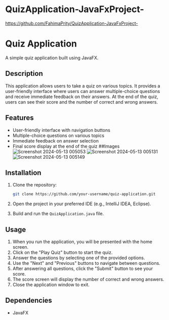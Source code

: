 # QuizApplication-JavaFxProject-
https://github.com/FahimaPrity/QuizApplication-JavaFxProject-
# Quiz Application

A simple quiz application built using JavaFX.

## Description

This application allows users to take a quiz on various topics. It provides a user-friendly interface where users can answer multiple-choice questions and receive immediate feedback on their answers. At the end of the quiz, users can see their score and the number of correct and wrong answers.

## Features

- User-friendly interface with navigation buttons
- Multiple-choice questions on various topics
- Immediate feedback on answer selection
- Final score display at the end of the quiz
##Images
![Screenshot 2024-05-13 005053](https://github.com/FahimaPrity/QuizApplication-JavaFxProject-/assets/169589737/ea8eac6e-6efc-4a74-9532-0145693656e9)
![Screenshot 2024-05-13 005131](https://github.com/FahimaPrity/QuizApplication-JavaFxProject-/assets/169589737/4c1e565f-9d0e-461c-b45a-c989da69c57b)
![Screenshot 2024-05-13 005149](https://github.com/FahimaPrity/QuizApplication-JavaFxProject-/assets/169589737/2f2667d1-7869-43b3-a97c-c9c4e99ce7f2)

## Installation

1. Clone the repository:

    ```bash
    git clone https://github.com/your-username/quiz-application.git
    ```

2. Open the project in your preferred IDE (e.g., IntelliJ IDEA, Eclipse).

3. Build and run the `QuizApplication.java` file.

## Usage

1. When you run the application, you will be presented with the home screen.
2. Click on the "Play Quiz" button to start the quiz.
3. Answer the questions by selecting one of the provided options.
4. Use the "Next" and "Previous" buttons to navigate between questions.
5. After answering all questions, click the "Submit" button to see your score.
6. The score screen will display the number of correct and wrong answers.
7. Close the application window to exit.
## Dependencies

- JavaFX
